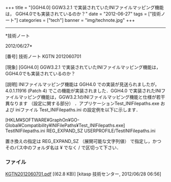 ﻿+++
title = "[GGH4.0] GGW3.2.1 で実装されていたINIファイルマッピング機能は， GGH4.0でも実装されているのか？"
date = "2012-06-27"
tags = ["技術ノート"]
categories = ["tech"]
banner = "img/technote.jpg"
+++

-----------------------------------------------------------------------------------------------------------------------------

*技術ノート

2012/06/27*


[番号]
技術ノート KGTN 2012060701

[現象]
[GGH4.0] GGW3.2.1 で実装されていたINIファイルマッピング機能は，
GGH4.0でも実装されているのか？

[説明]
INIファイルマッピング機能は GGH4.0 での実装が見送られましたが，
4.0.1.11916 (Patch 4) でこの機能が実装されました．GGH4.0
で実装されたINIファイルマッピング機能は，GGW3.2.1のINIファイルマッピング機能と仕様が若干異なります
（設定に関する部分） ．アプリケーションTest_INIFilepaths.exe および
iniファイル Test_INIFilepaths.ini の設定例を以下に示します．

[HKLM¥SOFTWARE¥GraphOn¥GO-Global¥Compatibility¥INIFilePaths¥Test_INIFilepaths.exe]
TestINIFilepaths.ini REG_EXPAND_SZ USERPROFILE/TestINIFilepaths.ini

置き換えの指定は REG_EXPAND_SZ （展開可能な文字列値）
で指定し，かつそのパス中のフォルダ名は ¥ でなく / で区切って下さい．


### ファイル

 
 


[KGTN2012060701.pdf](http://techreport.kitasp.net/attachments/download/901/KGTN2012060701.pdf)
 [(62.8 KB)] [kitasp 技術センター, 2012/06/28
06:56]


 


 

